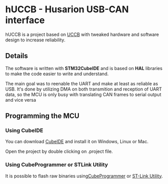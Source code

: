 # hUCCB - Husarion USB-CAN interface

hUCCB is a project based on [UCCB](https://ucandevices.github.io/uccb.html) with tweaked hardware and software design
to increase reliability.

## Details

The software is written with **STM32CubeIDE** and is based on **HAL** libraries to make the code easier to write and understand. 

The main goal was to reenable the UART and make at least as reliable as USB. It's done by utilizing DMA on both transmition and reception of 
UART data, so the MCU is only busy with translating CAN frames to serial output and vice versa

## Programming the MCU

### Using CubeIDE

You can download [CubeIDE](https://www.st.com/en/development-tools/stm32cubeide.html) and install it on Windows, Linux or Mac. 


Open the project by double clicking on .project file.


### Using CubeProgrammer or STLink Utility

It is possible to flash raw binaries using[CubeProgrammer](https://www.st.com/en/development-tools/stm32cubeprog.html) or 
[ST-Link Utility](https://www.st.com/en/development-tools/stsw-link004.html).
